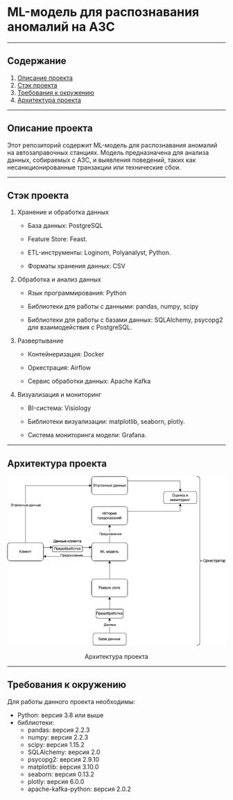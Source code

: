 # ML-модель для распознавания аномалий на АЗС

---

## Содержание

1. [Описание проекта](#описание-проекта)
2. [Стэк проекта](#cтэк-проекта)
3. [Требования к окружению](#требования-к-окружению)
4. [Архитектура проекта](#архитектура-проекта)

---

## Описание проекта

Этот репозиторий содержит ML-модель для распознавания аномалий на автозаправочных станциях. Модель предназначена для анализа данных, собираемых с АЗС, и выявления поведений, таких как несанкционированные транзакции или технические сбои.

---

## Стэк проекта

1. Хранение и обработка данных

    - База данных: PostgreSQL 

    - Feature Store: Feast.

    - ETL-инструменты: Loginom, Polyanalyst, Python.

    - Форматы хранения данных: CSV

2. Обработка и анализ данных

    - Язык программирования: Python

    - Библиотеки для работы с данными: pandas, numpy, scipy

    - Библиотеки для работы с базами данных: SQLAlchemy, psycopg2 для взаимодействия с PostgreSQL.

3. Развертывание

    - Контейнеризация: Docker

    - Оркестрация: Airflow
    
    - Сервис обработки данных: Apache Kafka

4. Визуализация и мониторинг

    - BI-система: Visiology
    
    - Библиотеки визуализации: matplotlib, seaborn, plotly.
    
    - Система мониторинга модели: Grafana.

---
## Архитектура проекта

![Архитектура модели](Архитектура.png)
<p style="text-align: center;">Архитектура проекта</p>

---

## Требования к окружению

Для работы данного проекта необходимы:

- Python: версия 3.8 или выше
- библиотеки:
    - pandas: версия 2.2.3
    - numpy: версия 2.2.3
    - scipy: версия 1.15.2
    - SQLAlchemy: версия 2.0
    - psycopg2: версия 2.9.10
    - matplotlib: версия 3.10.0
    - seaborn: версия 0.13.2
    - plotly: версия 6.0.0
    - apache-kafka-python: версия 2.0.2


